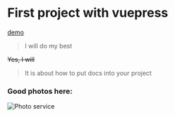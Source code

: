 # First project with vuepress 

[demo](http://a2kat.crabdance.com:8082)

>I will do my best

~~Yes, I will~~

>It is about how to put docs into your project

### Good photos here:
![Photo service](https://source.unsplash.com/random/1920x1080)
